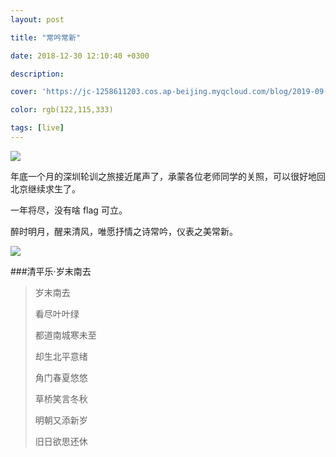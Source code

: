 ```yaml
---
layout: post

title: "常吟常新"

date: 2018-12-30 12:10:40 +0300

description:  

cover: 'https://jc-1258611203.cos.ap-beijing.myqcloud.com/blog/2019-09-10-4071568084484_.pic_hd.jpg'

color: rgb(122,115,333)

tags: [live]
---
```


![](https://jc-1258611203.cos.ap-beijing.myqcloud.com/blog/2019-09-10-4071568084484_.pic_hd.jpg)



年底一个月的深圳轮训之旅接近尾声了，承蒙各位老师同学的关照，可以很好地回北京继续求生了。

一年将尽，没有啥 flag 可立。

醉时明月，醒来清风，唯愿抒情之诗常吟，仪表之美常新。

![](https://jc-1258611203.cos.ap-beijing.myqcloud.com/blog/2019-09-10-4061568082611_.pic_hd.jpg)



###清平乐·岁末南去

> 岁末南去
>
> 看尽叶叶绿
>
> 都道南城寒未至
>
> 却生北平意绪
>
> 
>
> 角门春夏悠悠
>
> 草桥笑言冬秋
>
> 明朝又添新岁
>
> 旧日欲思还休
















